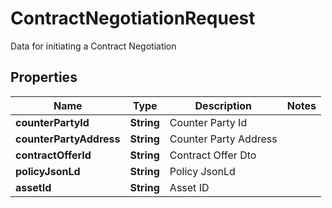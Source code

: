 

# ContractNegotiationRequest

Data for initiating a Contract Negotiation

## Properties

| Name | Type | Description | Notes |
|------------ | ------------- | ------------- | -------------|
|**counterPartyId** | **String** | Counter Party Id |  |
|**counterPartyAddress** | **String** | Counter Party Address |  |
|**contractOfferId** | **String** | Contract Offer Dto  |  |
|**policyJsonLd** | **String** | Policy JsonLd |  |
|**assetId** | **String** | Asset ID |  |



